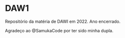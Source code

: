 # DAW1
Repositório da matéria de DAWI em 2022.
Ano encerrado.

Agradeço ao @SamukaCode por ter sido minha dupla.



